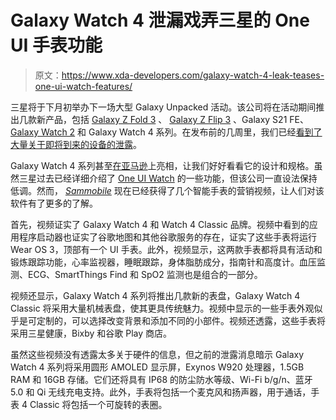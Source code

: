 # Galaxy Watch 4 泄漏戏弄三星的 One UI 手表功能

> 原文：<https://www.xda-developers.com/galaxy-watch-4-leak-teases-one-ui-watch-features/>

三星将于下月初举办下一场大型 Galaxy Unpacked 活动。该公司将在活动期间推出几款新产品，包括 [Galaxy Z Fold 3](https://www.xda-developers.com/samsung-galaxy-z-fold-3/) 、 [Galaxy Z Flip 3](https://www.xda-developers.com/samsung-galaxy-z-flip-3-leaked-renders-hd/) 、Galaxy S21 FE、 [Galaxy Watch 2](https://www.xda-developers.com/samsung-galaxy-buds-2-app-leak/) 和 Galaxy Watch 4 系列。在发布前的几周里，我们已经[看到了大量关于即将到来的设备的泄露](https://www.xda-developers.com/galaxy-unpacked-massive-leak/)。

Galaxy Watch 4 系列甚至[在亚马逊](https://www.xda-developers.com/galaxy-watch-4-series-amazon-leak/)上亮相，让我们好好看看它的设计和规格。虽然三星过去已经详细介绍了 [One UI Watch](https://www.xda-developers.com/one-ui-watch-samsung-new-os-smartwatches/) 的一些功能，但该公司一直设法保持低调。然而， *[Sammobile](https://www.sammobile.com/news/galaxy-watch-4-features-ui-design-leaked-video/?__cf_chl_jschl_tk__=pmd_552afb472e49877da5349db4d48742dc9c4ec19c-1627449728-0-gqNtZGzNAg2jcnBszQwO)* 现在已经获得了几个智能手表的营销视频，让人们对该软件有了更多的了解。

首先，视频证实了 Galaxy Watch 4 和 Watch 4 Classic 品牌。视频中看到的应用程序启动器也证实了谷歌地图和其他谷歌服务的存在，证实了这些手表将运行 Wear OS 3，顶部有一个 UI 手表。此外，视频显示，这两款手表都将具有活动和锻炼跟踪功能，心率监视器，睡眠跟踪，身体脂肪成分，指南针和高度计。血压监测、ECG、SmartThings Find 和 SpO2 监测也是组合的一部分。

视频还显示，Galaxy Watch 4 系列将推出几款新的表盘，Galaxy Watch 4 Classic 将采用大量机械表盘，使其更具传统魅力。视频中显示的一些手表外观似乎是可定制的，可以选择改变背景和添加不同的小部件。视频还透露，这些手表将采用三星健康，Bixby 和谷歌 Play 商店。

虽然这些视频没有透露太多关于硬件的信息，但之前的泄露消息暗示 Galaxy Watch 4 系列将采用圆形 AMOLED 显示屏，Exynos W920 处理器，1.5GB RAM 和 16GB 存储。它们还将具有 IP68 的防尘防水等级、Wi-Fi b/g/n、蓝牙 5.0 和 Qi 无线充电支持。此外，手表将包括一个麦克风和扬声器，用于通话，手表 4 Classic 将包括一个可旋转的表圈。